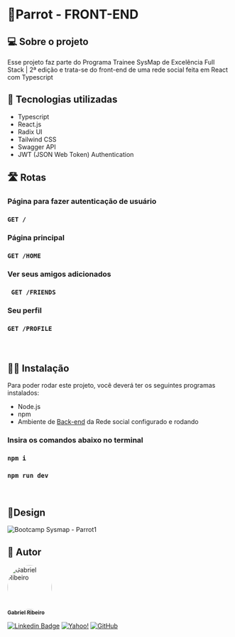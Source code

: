 # 🦜**Parrot - FRONT-END**

## 💻 **Sobre o projeto**
 Esse projeto faz parte do Programa Trainee SysMap de Excelência Full Stack | 2ª edição e trata-se do front-end de uma rede social feita em React com Typescript
 
## 🧰 **Tecnologias utilizadas**

* Typescript
* React.js
* Radix UI
* Tailwind CSS
* Swagger API
* JWT (JSON Web Token) Authentication


## 🛣 **Rotas**
  ### **Página para fazer autenticação de usuário**
  ### ``` GET / ```
  ### **Página principal**
  ### ``` GET /HOME ```
  ### **Ver seus amigos adicionados**
  ### ``` GET /FRIENDS```
  ### **Seu perfil**
  ### ``` GET /PROFILE ```
  

###  

<br>

## **👩‍💻 Instalação**
 Para poder rodar este projeto, você deverá ter os seguintes programas instalados:
 - Node.js
 - npm
 - Ambiente de [Back-end](https://github.com/bc-fullstack-02/Gabriel-Ribeiro/tree/main/backend/backend-rede-social) da Rede social configurado e rodando 
  
  ### Insira os comandos abaixo no terminal
 ### ```npm i``` 
 
 ### ```npm run dev```

 <br>

## 🎨**Design**
![Bootcamp Sysmap - Parrot1](https://user-images.githubusercontent.com/80289718/207448820-ba841c1b-e835-4a19-8e34-2ecfed327e0d.png)

 
<!--  
 ## ✅Checklist de implementações futuras 
   - Automatizar a troca de policy do bucket gerado para um público
   - socket.io com rabbitMQ -->


## 🦸 Autor

<a href="https://github.com/Gahbr">
 <img style="border-radius: 50%;" src="https://avatars.githubusercontent.com/u/80289718?v=4" width="100px;" alt="Gabriel Ribeiro"/>
 <br />
 <sub><b>Gabriel Ribeiro</b></sub></a> <a href="https://github.com/Gahbr" title="github"></a>
 <br />

[![Linkedin Badge](https://img.shields.io/badge/-Gabriel-blue?style=flat-square&logo=Linkedin&logoColor=white&link=https://www.linkedin.com/in/gabriellribeiro1/)](https://www.linkedin.com/in/gabriellribeiro1/)
[![Yahoo!](https://img.shields.io/badge/Yahoo!-6001D2?style=flat-square&logo=Yahoo!&logoColor=white)](mailto:gabriell.ribeiro@yahoo.com)
[![GitHub](https://img.shields.io/badge/Gahbr-%23121011.svg?style=flat-square&logo=github&logoColor=white)](https://github.com/Gahbr)
